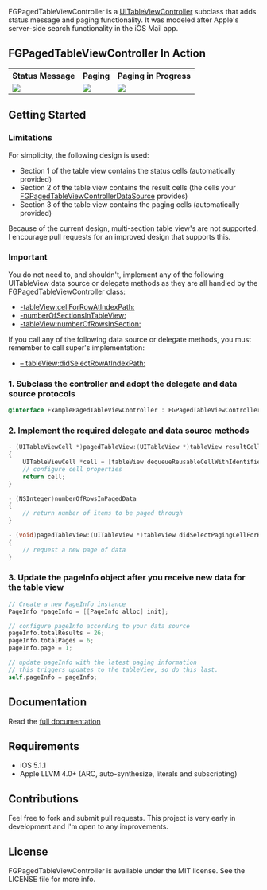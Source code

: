 FGPagedTableViewController is a [UITableViewController](http://developer.apple.com/library/ios/#documentation/uikit/reference/UITableViewController_Class/Reference/Reference.html) subclass that adds status message and paging functionality. It was modeled after Apple's server-side search functionality in the iOS Mail app.

## FGPagedTableViewController In Action

<table>
  <tr>
	<th>Status Message</th>
	<th>Paging</th>
	<th>Paging in Progress</th>
  </tr>
  <tr>
	<td><img src="http://fernglow.github.com/FGPagedTableViewController/images/FGPagedTableViewController-1-medium.png"></td>
	<td><img src="http://fernglow.github.com/FGPagedTableViewController/images/FGPagedTableViewController-2-medium.png"></td>
	<td><img src="http://fernglow.github.com/FGPagedTableViewController/images/FGPagedTableViewController-3-medium.png"></td>
  </tr>
</table>

## Getting Started

### Limitations

For simplicity, the following design is used:

- Section 1 of the table view contains the status cells (automatically provided)
- Section 2 of the table view contains the result cells (the cells your [FGPagedTableViewControllerDataSource](http://fernglow.github.com/FGPagedTableViewController/Documentation/Protocols/FGPagedTableViewControllerDataSource.html) provides)
- Section 3 of the table view contains the paging cells (automatically provided)

Because of the current design, multi-section table view's are not supported. I encourage pull requests for an improved design that supports this.

### Important

You do not need to, and shouldn't, implement any of the following UITableView data source or delegate methods as they are all handled by the FGPagedTableViewController class:

- [-tableView:cellForRowAtIndexPath:](http://developer.apple.com/library/ios/documentation/uikit/reference/UITableViewDataSource_Protocol/Reference/Reference.html#//apple_ref/occ/intfm/UITableViewDataSource/tableView:cellForRowAtIndexPath:)
- [-numberOfSectionsInTableView:](http://developer.apple.com/library/ios/documentation/uikit/reference/UITableViewDataSource_Protocol/Reference/Reference.html#//apple_ref/occ/intfm/UITableViewDataSource/numberOfSectionsInTableView:)
- [-tableView:numberOfRowsInSection:](http://developer.apple.com/library/ios/documentation/uikit/reference/UITableViewDataSource_Protocol/Reference/Reference.html#//apple_ref/occ/intfm/UITableViewDataSource/tableView:numberOfRowsInSection:)

If you call any of the following data source or delegate methods, you must remember to call super's implementation:

- [– tableView:didSelectRowAtIndexPath:](http://developer.apple.com/library/ios/documentation/uikit/reference/UITableViewDelegate_Protocol/Reference/Reference.html#//apple_ref/occ/intfm/UITableViewDelegate/tableView:didSelectRowAtIndexPath:)

### 1. Subclass the controller and adopt the delegate and data source protocols

```objective-c
@interface ExamplePagedTableViewController : FGPagedTableViewController <FGPagedTableViewControllerDelegate, FGPagedTableViewControllerDataSource>
```

### 2. Implement the required delegate and data source methods

```objective-c
- (UITableViewCell *)pagedTableView:(UITableView *)tableView resultCellForRowAtIndexPath:(NSIndexPath *)indexPath
{
	UITableViewCell *cell = [tableView dequeueReusableCellWithIdentifier:@"CellIdentifier" forIndexPath:indexPath];
	// configure cell properties
	return cell;
}

- (NSInteger)numberOfRowsInPagedData
{
	// return number of items to be paged through
}

- (void)pagedTableView:(UITableView *)tableView didSelectPagingCellForRowAtIndexPath:(NSIndexPath *)indexPath
{
	// request a new page of data
}
```

### 3. Update the pageInfo object after you receive new data for the table view

```objective-c
// Create a new PageInfo instance
PageInfo *pageInfo = [[PageInfo alloc] init];

// configure pageInfo according to your data source
pageInfo.totalResults = 26;
pageInfo.totalPages = 6;
pageInfo.page = 1;

// update pageInfo with the latest paging information
// this triggers updates to the tableView, so do this last.
self.pageInfo = pageInfo;
```
## Documentation

Read the [full documentation](http://fernglow.github.com/FGPagedTableViewController/Documentation/html/index.html)

## Requirements

- iOS 5.1.1
- Apple LLVM 4.0+ (ARC, auto-synthesize, literals and subscripting)

## Contributions

Feel free to fork and submit pull requests. This project is very early in development and I'm open to any improvements.

## License

FGPagedTableViewController is available under the MIT license. See the LICENSE file for more info.